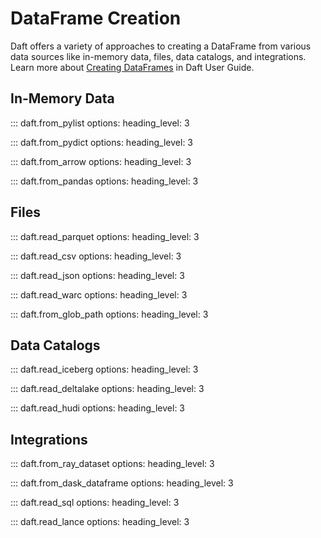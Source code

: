 # DataFrame Creation

Daft offers a variety of approaches to creating a DataFrame from various data sources like in-memory data, files, data catalogs, and integrations. Learn more about [Creating DataFrames](../core_concepts.md#creating-a-dataframe) in Daft User Guide.

## In-Memory Data

::: daft.from_pylist
    options:
        heading_level: 3

::: daft.from_pydict
    options:
        heading_level: 3

::: daft.from_arrow
    options:
        heading_level: 3

::: daft.from_pandas
    options:
        heading_level: 3

## Files

::: daft.read_parquet
    options:
        heading_level: 3

::: daft.read_csv
    options:
        heading_level: 3

::: daft.read_json
    options:
        heading_level: 3

::: daft.read_warc
    options:
        heading_level: 3

::: daft.from_glob_path
    options:
        heading_level: 3

## Data Catalogs

::: daft.read_iceberg
    options:
        heading_level: 3

::: daft.read_deltalake
    options:
        heading_level: 3

::: daft.read_hudi
    options:
        heading_level: 3

## Integrations

::: daft.from_ray_dataset
    options:
        heading_level: 3

::: daft.from_dask_dataframe
    options:
        heading_level: 3

::: daft.read_sql
    options:
        heading_level: 3

::: daft.read_lance
    options:
        heading_level: 3
